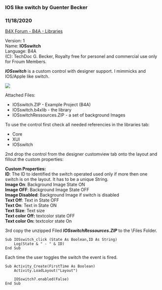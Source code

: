 ### IOS like switch by Guenter Becker
### 11/18/2020
[B4X Forum - B4A - Libraries](https://www.b4x.com/android/forum/threads/124698/)

Version: 1  
Name: **IOSswitch**  
Language: B4A  
(C): TechDoc G. Becker, Royalty free for personel and commercial use only for Froum Members.  
  
***IOSswitch*** is a custom control with designer support. I mimmicks and IOS/Apple like switch.  
  
![](https://www.b4x.com/android/forum/attachments/103202)  
  
Attached Files:  

- IOSswitch.ZIP - Example Project (B4A)
- IOSswitch.b4xlib - the library
- IOSswitchRessources.ZIP - a set of background Images

  
To use the control first check all needed referencies in the libraries tab:  

- Core
- XUI
- IOSswitch

  
2nd drop the control from the designer customview tab onto the layout and fillout the custom properties:  
  
**Custom Properties:  
ID**: The ID to identified the switch operated used only if more then one switch is on the layout. It has to be a unique String.  
**Image On**: Background Image State ON  
**Image OFF**: Background Image State OFF  
**Image Disabled**: Background Image if switch is disabled  
**Text Off**: Text in State OFF  
**Text On**: Text in State ON  
**Text Size**: Text size  
**Text color Off:** textcolor state OFF  
**Text color On:** textcolor state On  
  
3rd copy the unzipped Filed ***IOSswitchRessources.ZIP*** to the \Files Folder.  
  

```B4X
Sub IOSswitch_click (State As Boolean,ID As String)  
    Log(State & " - " & ID)  
End Sub
```

  
  
Each time the user toggles the switch the event is fired.  
  

```B4X
Sub Activity_Create(FirstTime As Boolean)  
    Activity.LoadLayout("Layout")  
      
    IOSswitch7.enabled(False)  
End Sub
```